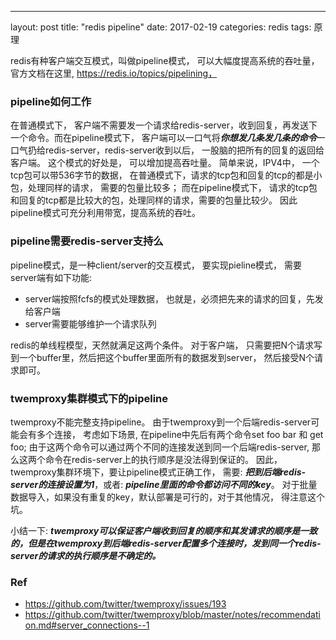---
layout: post
title: "redis pipeline"
date: 2017-02-19
categories: redis
tags: 原理

redis有种客户端交互模式，叫做pipeline模式， 可以大幅度提高系统的吞吐量， 官方文档在这里,  https://redis.io/topics/pipelining，

### pipeline如何工作 ###
在普通模式下， 客户端不需要发一个请求给redis-server，收到回复，再发送下一个命令。而在pipeline模式下， 客户端可以一口气将***你想发几条发几条的命令***一口气扔给redis-server，redis-server收到以后， 一股脑的把所有的回复的返回给客户端。 这个模式的好处是， 可以增加提高吞吐量。 简单来说，IPV4中， 一个tcp包可以带536字节的数据， 在普通模式下，请求的tcp包和回复的tcp的都是小包，处理同样的请求，  需要的包量比较多； 而在pipeline模式下， 请求的tcp包和回复的tcp都是比较大的包，处理同样的请求，需要的包量比较少。 因此pipeline模式可充分利用带宽，提高系统的吞吐。

### pipeline需要redis-server支持么 ###
pipeline模式，是一种client/server的交互模式， 要实现pieline模式， 需要server端有如下功能:
- server端按照fcfs的模式处理数据， 也就是，必须把先来的请求的回复，先发给客户端
- server需要能够维护一个请求队列

redis的单线程模型，天然就满足这两个条件。  对于客户端， 只需要把N个请求写到一个buffer里，然后把这个buffer里面所有的数据发到server， 然后接受N个请求即可。

### twemproxy集群模式下的pipeline ###
twemproxy不能完整支持pipeline。 由于twemproxy到一个后端redis-server可能会有多个连接， 考虑如下场景, 在pipeline中先后有两个命令set foo bar 和 get foo; 由于这两个命令可以通过两个不同的连接发送到同一个后端redis-server,  那么这两个命令在redis-server上的执行顺序是没法得到保证的。 因此， twemproxy集群环境下，要让pipeline模式正确工作， 需要:  ***把到后端redis-server的连接设置为1***，或者: ***pipeline里面的命令都访问不同的key***。 对于批量数据导入，如果没有重复的key，默认部署是可行的，对于其他情况， 得注意这个坑。

小结一下:  ***twemproxy可以保证客户端收到回复的顺序和其发请求的顺序是一致的，但是在twemproxy到后端redis-server配置多个连接时，发到同一个redis-server的请求的执行顺序是不确定的。***

### Ref ###
- https://github.com/twitter/twemproxy/issues/193 
- https://github.com/twitter/twemproxy/blob/master/notes/recommendation.md#server_connections--1 

